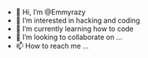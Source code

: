 - 👋 Hi, I’m @Emmyrazy
- 👀 I’m interested in hacking and coding
- 🌱 I’m currently learning how to code
- 💞️ I’m looking to collaborate on ...
- 📫 How to reach me ...

<!---
Emmyrazy/Emmyrazy is a ✨ special ✨ repository because its `README.md` (this file) appears on your GitHub profile.
You can click the Preview link to take a look at your changes.
--->
